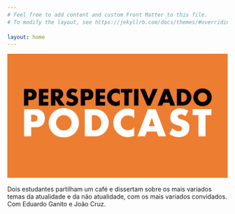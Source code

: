 ```yaml
---
# Feel free to add content and custom Front Matter to this file.
# To modify the layout, see https://jekyllrb.com/docs/themes/#overriding-theme-defaults

layout: home
---
```


![Alt Text](/assets/MicrosoftTeams-image(1).png)





Dois estudantes partilham um café e dissertam sobre os mais variados temas da atualidade e da não atualidade, com os mais variados convidados. Com Eduardo Ganito e João Cruz.


